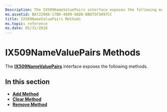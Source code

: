 ```yaml
---
Description: The IX509NameValuePairs interface exposes the following methods.
ms.assetid: BA722088-17B0-4989-9AD8-BB875F3097CC
title: IX509NameValuePairs Methods
ms.topic: reference
ms.date: 05/31/2018
---
```


# IX509NameValuePairs Methods

The [**IX509NameValuePairs**](/windows/desktop/api/CertEnroll/nn-certenroll-ix509namevaluepairs) interface exposes the following methods.

## In this section

-   [**Add Method**](/windows/desktop/api/CertEnroll/nf-certenroll-ix509namevaluepairs-add)
-   [**Clear Method**](/windows/desktop/api/CertEnroll/nf-certenroll-ix509namevaluepairs-clear)
-   [**Remove Method**](/windows/desktop/api/CertEnroll/nf-certenroll-ix509namevaluepairs-remove)

 

 



